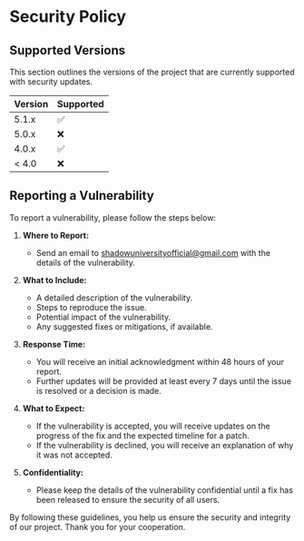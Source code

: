 # Security Policy

## Supported Versions

This section outlines the versions of the project that are currently supported with security updates.

| Version | Supported          |
| ------- | ------------------ |
| 5.1.x   | ✅                |
| 5.0.x   | ❌                |
| 4.0.x   | ✅                |
| < 4.0   | ❌                |

## Reporting a Vulnerability

To report a vulnerability, please follow the steps below:

1. **Where to Report:**
   - Send an email to [shadowuniversityofficial@gmail.com](https://shadowuniversity.rf.gd) with the details of the vulnerability.

2. **What to Include:**
   - A detailed description of the vulnerability.
   - Steps to reproduce the issue.
   - Potential impact of the vulnerability.
   - Any suggested fixes or mitigations, if available.

3. **Response Time:**
   - You will receive an initial acknowledgment within 48 hours of your report.
   - Further updates will be provided at least every 7 days until the issue is resolved or a decision is made.

4. **What to Expect:**
   - If the vulnerability is accepted, you will receive updates on the progress of the fix and the expected timeline for a patch.
   - If the vulnerability is declined, you will receive an explanation of why it was not accepted.

5. **Confidentiality:**
   - Please keep the details of the vulnerability confidential until a fix has been released to ensure the security of all users.

By following these guidelines, you help us ensure the security and integrity of our project. Thank you for your cooperation.
